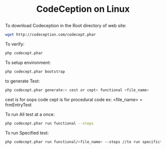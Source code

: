 <h1 align="center">

CodeCeption on Linux

</h1>

To download Codeception in the Root directory of web site:
```bash
wget http://codeception.com/codecept.phar
```

To verify:
```bash
php codecept.phar
```

To setup environment:
```bash
php codecept.phar bootstrap
```
to generate Test:

```bash
php codecept.phar generate:< cest or cept> functional <file_name>
```
cest is for oops code
cept is for procedural code
ex: <file_name> = frmEntryTest

To run All test at a once:
```bash
php codecept.phar run functional --steps
```
To run Specified test:
```bash
php codecept.phar run functional/<file_name> --steps //to run specifictest
```
